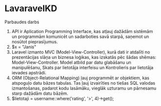 # LavaravelKD
Parbaudes darbs
1. API ir Aplication Programming Interface, kas atļauj dažādām sistēmām un programmām komunicēt un sadarboties savā starpā, saņemot un nosūtot pieprasījumus.
2. $x = "Janis"
3. Laravel izmanto MVC (Model-View-Controller), kurā dati ir atdalīti no prezentācijas slāņa un biznesa loģikas, kas izskatās pēc šādas shēmas: Model-View-Controller. Model atbild par datu glabāšanu un manipulēšanu, Skats par lietotāja interfeisu un Kontrolieris par lietotāja ievades apstrādi.
4. ORM (Object-Relational Mapping) ļauj programmēt ar objektiem, kas atspoguļo datu bāzes tabulas. Tas ļauj izvairīties no tiešas SQL valodas izmantošanas, padarot kodu lasāmāku, vieglāk uzturamu un pārnesamu starp dažādām datu bāzēm.
5. $lietotaji = username::where('rating', '>', 4)->get();
